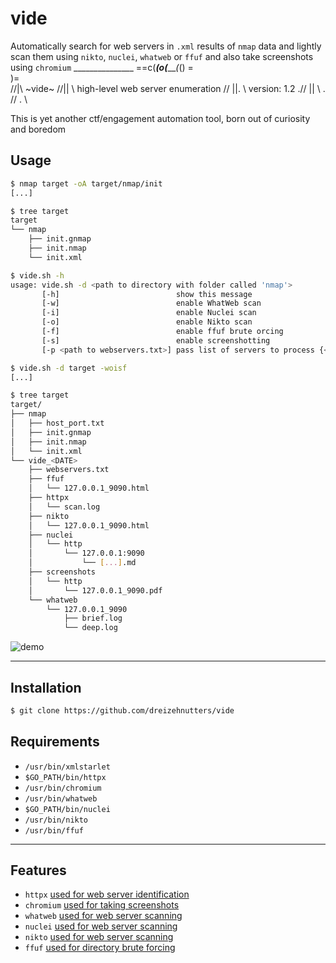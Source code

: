 # vide

Automatically search for web servers in `.xml` results of `nmap` data and lightly scan them using `nikto`, `nuclei`, `whatweb` or `ffuf` and also take screenshots using `chromium`
        _______________
    ==c(___(o(______(_()
            \=\
             )=\
            //|\\  ~vide~
           //|| \\  high-level web server enumeration
          // ||. \\ version: 1.2
        .//  ||   \\ .
        //  .      \\ 

This is yet another ctf/engagement automation tool, born out of curiosity and boredom

## Usage

```bash
$ nmap target -oA target/nmap/init
[...]

$ tree target 
target
└── nmap
    ├── init.gnmap
    ├── init.nmap
    └── init.xml

$ vide.sh -h
usage: vide.sh -d <path to directory with folder called 'nmap'>
       [-h]                          show this message
       [-w]                          enable WhatWeb scan
       [-i]                          enable Nuclei scan
       [-o]                          enable Nikto scan
       [-f]                          enable ffuf brute orcing
       [-s]                          enable screenshotting
       [-p <path to webservers.txt>] pass list of servers to process {<PROTO>://<IP>[:<PORT>]}

$ vide.sh -d target -woisf
[...]

$ tree target
target/
├── nmap
│   ├── host_port.txt
│   ├── init.gnmap
│   ├── init.nmap
│   └── init.xml
└── vide_<DATE>
    ├── webservers.txt
    ├── ffuf
    │   └── 127.0.0.1_9090.html
    ├── httpx
    │   └── scan.log
    ├── nikto
    │   └── 127.0.0.1_9090.html
    ├── nuclei
    │   └── http
    │       └── 127.0.0.1:9090
    │           └── [...].md
    ├── screenshots
    │   └── http
    │       └── 127.0.0.1_9090.pdf
    └── whatweb
        └── 127.0.0.1_9090
            ├── brief.log
            └── deep.log
```

![demo](https://github.com/dreizehnutters/vide/blob/main/assets/demo.gif)

---

## Installation

```bash
$ git clone https://github.com/dreizehnutters/vide
```

## Requirements

+ `/usr/bin/xmlstarlet`
+ `$GO_PATH/bin/httpx`
+ `/usr/bin/chromium`
+ `/usr/bin/whatweb`
+ `$GO_PATH/bin/nuclei`
+ `/usr/bin/nikto`
+ `/usr/bin/ffuf`
---

## Features

- `httpx` 		[used for web server identification](https://github.com/projectdiscovery/httpx)
- `chromium` 	[used for taking screenshots](https://github.com/chromium/chromium)
- `whatweb` 	[used for web server scanning](https://github.com/urbanadventurer/WhatWeb)
- `nuclei` 		[used for web server scanning](https://github.com/projectdiscovery/nuclei)
- `nikto` 		[used for web server scanning](https://github.com/sullo/nikto)
- `ffuf` 		[used for directory brute forcing](https://github.com/ffuf/ffuf)